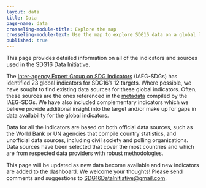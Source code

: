 ```yaml
---
layout: data
title: Data
page-name: data
crosseling-module-title: Explore the map
crosseling-module-text: Use the map to explore SDG16 data on a global level - and see where the major data gaps are.
published: true
---
```

This page provides detailed information on all of the indicators and sources used in the SDG16 Data Initiative.

The [Inter-agency Expert Group on SDG Indicators](http://unstats.un.org/sdgs/iaeg-sdgs/) (IAEG-SDGs) has identified 23 global indicators for SDG16’s 12 targets. Where possible, we have sought to find existing data sources for these global indicators. Often, these sources are the ones referenced in the [metadata](http://unstats.un.org/sdgs/files/metadata-compilation/Metadata-Goal-16.pdf) compiled by the IAEG-SDGs. We have also included complementary indicators which we believe provide additional insight into the target and/or make up for gaps in data availability for the global indicators.

Data for all the indicators are based on both official data sources, such as the World Bank or UN agencies that compile country statistics, and unofficial data sources, including civil society and polling organizations. Data sources have been selected that cover the most countries and which are from respected data providers with robust methodologies.

This page will be updated as new data become available and new indicators are added to the dashboard. We welcome your thoughts! Please send comments and suggestions to [SDG16DataInitiative@gmail.com](SDG16DataInitiative@gmail.com).
